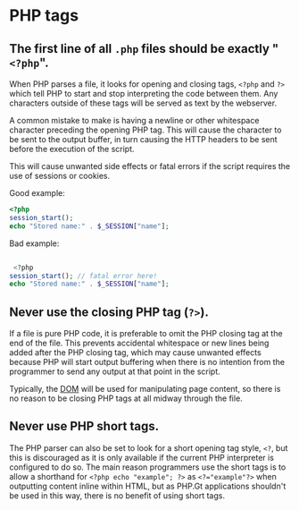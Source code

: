 # PHP tags

## The first line of all `.php` files should be exactly "`<?php`".

When PHP parses a file, it looks for opening and closing tags, `<?php` and `?>` which tell PHP to start and stop interpreting the code between them. Any characters outside of these tags will be served as text by the webserver.

A common mistake to make is having a newline or other whitespace character preceding the opening PHP tag. This will cause the character to be sent to the output buffer, in turn causing the HTTP headers to be sent before the execution of the script.

This will cause unwanted side effects or fatal errors if the script requires the use of sessions or cookies.

Good example:

```php
<?php
session_start();
echo "Stored name:" . $_SESSION["name"];
```

Bad example:

```php

 <?php
session_start(); // fatal error here!
echo "Stored name:" . $_SESSION["name"];
```

## Never use the closing PHP tag (`?>`).

If a file is pure PHP code, it is preferable to omit the PHP closing tag at the end of the file. This prevents accidental whitespace or new lines being added after the PHP closing tag, which may cause unwanted effects because PHP will start output buffering when there is no intention from the programmer to send any output at that point in the script.

Typically, the [DOM](https://github.com/phpgt/dom) will be used for manipulating page content, so there is no reason to be closing PHP tags at all midway through the file.

## Never use PHP short tags.

The PHP parser can also be set to look for a short opening tag style, `<?`, but this is discouraged as it is only available if the current PHP interpreter is configured to do so. The main reason programmers use the short tags is to allow a shorthand for `<?php echo "example"; ?>` as `<?="example"?>` when outputting content inline within HTML, but as PHP.Gt applications shouldn't be used in this way, there is no benefit of using short tags.